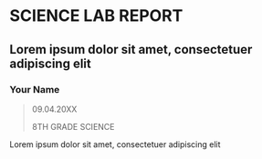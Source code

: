 # SCIENCE LAB REPORT
## Lorem ipsum dolor sit amet, consectetuer adipiscing elit

### Your Name

> 09.04.20XX
> 
> 8TH GRADE SCIENCE

Lorem ipsum dolor sit amet, consectetuer adipiscing elit 
